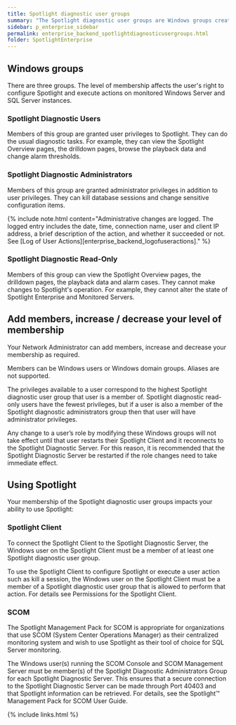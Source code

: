 ```yaml
---
title: Spotlight diagnostic user groups
summary: "The Spotlight diagnostic user groups are Windows groups created on install of Spotlight. Spotlight uses membership of these groups to authenticate Spotlight Client access to the Spotlight Diagnostic Server."
sidebar: p_enterprise_sidebar
permalink: enterprise_backend_spotlightdiagnosticusergroups.html
folder: SpotlightEnterprise
---
```




## Windows groups

There are three groups. The level of membership affects the user's right to configure Spotlight and execute actions on monitored Windows Server and SQL Server instances.

### Spotlight Diagnostic Users

Members of this group are granted user privileges to Spotlight. They can do the usual diagnostic tasks. For example, they can view the Spotlight Overview pages, the drilldown pages, browse the playback data and change alarm thresholds.

### Spotlight Diagnostic Administrators

Members of this group are granted administrator privileges in addition to user privileges. They can kill database sessions and change sensitive configuration items.

{% include note.html content="Administrative changes are logged. The logged entry includes the date, time, connection name, user and client IP address, a brief description of the action, and whether it succeeded or not. See [Log of User Actions][enterprise_backend_logofuseractions]." %}

### Spotlight Diagnostic Read-Only

Members of this group can view the Spotlight Overview pages, the drilldown pages, the playback data and alarm cases. They cannot make changes to Spotlight's operation. For example, they cannot alter the state of Spotlight Enterprise and Monitored Servers.

## Add members, increase / decrease your level of membership

Your Network Administrator can add members, increase and decrease your membership as required.

Members can be Windows users or Windows domain groups. Aliases are not supported.

The privileges available to a user correspond to the highest Spotlight diagnostic user group that user is a member of. Spotlight diagnostic read-only users have the fewest privileges, but if a user is also a member of the Spotlight diagnostic administrators group then that user will have administrator privileges.

Any change to a user’s role by modifying these Windows groups will not take effect until that user restarts their Spotlight Client and it reconnects to the Spotlight Diagnostic Server. For this reason, it is recommended that the Spotlight Diagnostic Server be restarted if the role changes need to take immediate effect.

## Using Spotlight

Your membership of the Spotlight diagnostic user groups impacts your ability to use Spotlight:

### Spotlight Client


To connect the Spotlight Client to the Spotlight Diagnostic Server, the Windows user on the Spotlight Client must be a member of at least one Spotlight diagnostic user group.

To use the Spotlight Client to configure Spotlight or execute a user action such as kill a session, the Windows user on the Spotlight Client must be a member of a Spotlight diagnostic user group that is allowed to perform that action. For details see Permissions for the Spotlight Client.


### SCOM


The Spotlight Management Pack for SCOM is appropriate for organizations that use SCOM (System Center Operations Manager) as their centralized monitoring system and wish to use Spotlight as their tool of choice for SQL Server monitoring.

The Windows user(s) running the SCOM Console and SCOM Management Server must be member(s) of the Spotlight Diagnostic Administrators Group for each Spotlight Diagnostic Server. This ensures that a secure connection to the Spotlight Diagnostic Server can be made through Port 40403 and that Spotlight information can be retrieved. For details, see the Spotlight™ Management Pack for SCOM User Guide.


{% include links.html %}
